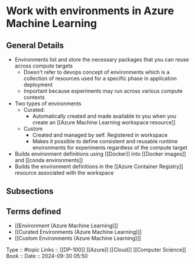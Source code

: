 # Work with environments in Azure Machine Learning

## General Details

- Environments list and store the necessary packages that you can reuse across compute targets
	- Doesn't refer to devops concept of environments which is a collection of resources used for a specific phase in application deployment
	- Important because experiments may run across various compute contexts
- Two types of environments
	- Curated:
		- Automatically created and made available to you when you create an [[Azure Machine Learning workspace resource]]
	- Custom
		- Created and managed by self. Registered in workspace
		- Makes it possible to define consistent and reusable runtime environments for experiments regardless of the compute target
- Builds environment definitions using [[Docker]] into [[Docker images]] and [[conda environments]]
- Builds the environment definitions in the [[Azure Container Registry]] resource associated with the workspace
## Subsections

## Terms defined

- [[Environment (Azure Machine Learning)]]
- [[Curated Environments (Azure Machine Learning)]]
- [[Custom Environments (Azure Machine Learning)]]

Type :: #topic
Links :: [[DP-100]] [[Azure]] [[Cloud]] [[Computer Science]]
Book :: 
Date ::  2024-09-30 05:50